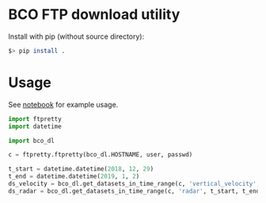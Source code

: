# BCO FTP download utility

Install with pip (without source directory):

```bash
$> pip install .
```

# Usage

See [notebook](notebooks/usage.ipynb) for example usage.

```python
import ftpretty
import datetime

import bco_dl

c = ftpretty.ftpretty(bco_dl.HOSTNAME, user, passwd)

t_start = datetime.datetime(2018, 12, 29)
t_end = datetime.datetime(2019, 1, 2)
ds_velocity = bco_dl.get_datasets_in_time_range(c, 'vertical_velocity', t_start, t_end)
ds_radar = bco_dl.get_datasets_in_time_range(c, 'radar', t_start, t_end)
```
